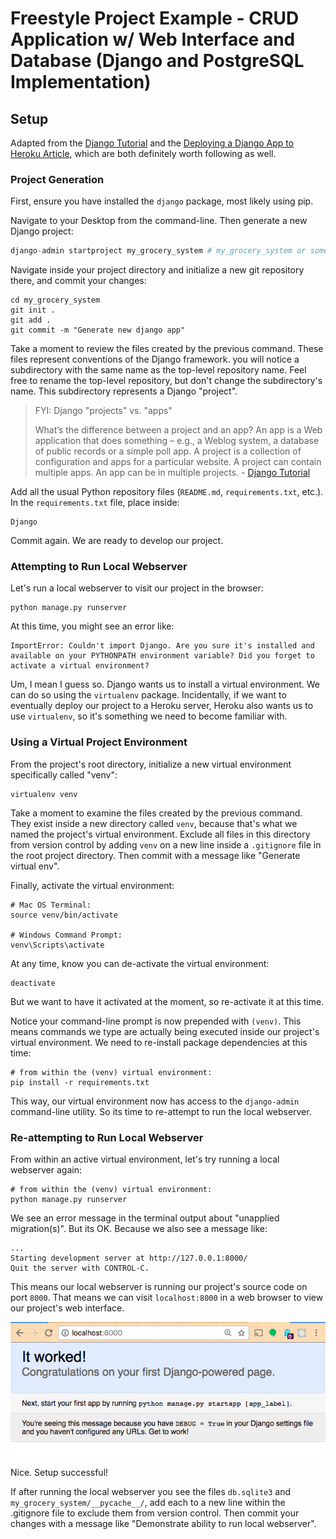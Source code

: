 # Freestyle Project Example - CRUD Application w/ Web Interface and Database (Django and PostgreSQL Implementation)

## Setup

Adapted from the [Django Tutorial](https://docs.djangoproject.com/en/1.11/intro/tutorial01/) and the [Deploying a Django App to Heroku Article](https://devcenter.heroku.com/articles/deploying-python), which are both definitely worth following as well.

### Project Generation

First, ensure you have installed the `django` package, most likely using pip.

Navigate to your Desktop from the command-line. Then generate a new Django project:

```python
django-admin startproject my_grocery_system # my_grocery_system or some other name
```

Navigate inside your project directory and initialize a new git repository there, and commit your changes:

```shell
cd my_grocery_system
git init .
git add .
git commit -m "Generate new django app"
```

Take a moment to review the files created by the previous command. These files represent conventions of the Django framework. you will notice a subdirectory with the same name as the top-level repository name. Feel free to rename the top-level repository, but don't change the subdirectory's name. This subdirectory represents a Django "project".

> FYI: Django "projects" vs. "apps"
>
> What’s the difference between a project and an app? An app is a Web application that does something – e.g., a Weblog system, a database of public records or a simple poll app. A project is a collection of configuration and apps for a particular website. A project can contain multiple apps. An app can be in multiple projects. - [Django Tutorial](https://docs.djangoproject.com/en/1.11/intro/tutorial01/)

Add all the usual Python repository files (`README.md`, `requirements.txt`, etc.). In the `requirements.txt` file, place inside:

    Django

Commit again. We are ready to develop our project.

### Attempting to Run Local Webserver

Let's run a local webserver to visit our project in the browser:

```shell
python manage.py runserver
```

At this time, you might see an error like:

    ImportError: Couldn't import Django. Are you sure it's installed and available on your PYTHONPATH environment variable? Did you forget to activate a virtual environment?

Um, I mean I guess so. Django wants us to install a virtual environment. We can do so using the `virtualenv` package. Incidentally, if we want to eventually deploy our project to a Heroku server, Heroku also wants us to use `virtualenv`, so it's something we need to become familiar with.

### Using a Virtual Project Environment

From the project's root directory, initialize a new virtual environment specifically called "venv":

```shell
virtualenv venv
```

Take a moment to examine the files created by the previous command. They exist inside a new directory called `venv`, because that's what we named the project's virtual environment. Exclude all files in this directory from version control by adding `venv` on a new line inside a `.gitignore` file in the root project directory. Then commit with a message like "Generate virtual env".

Finally, activate the virtual environment:

```shell
# Mac OS Terminal:
source venv/bin/activate

# Windows Command Prompt:
venv\Scripts\activate
```

At any time, know you can de-activate the virtual environment:

```shell
deactivate
```

But we want to have it activated at the moment, so re-activate it at this time.

Notice your command-line prompt is now prepended with `(venv)`. This means commands we type are actually being executed inside our project's virtual environment. We need to re-install package dependencies at this time:

```shell
# from within the (venv) virtual environment:
pip install -r requirements.txt
```

This way, our virtual environment now has access to the `django-admin` command-line utility. So its time to re-attempt to run the local webserver.

### Re-attempting to Run Local Webserver

From within an active virtual environment, let's try running a local webserver again:

```shell
# from within the (venv) virtual environment:
python manage.py runserver
```

We see an error message in the terminal output about "unapplied migration(s)". But its OK. Because we also see a message like:

    ...
    Starting development server at http://127.0.0.1:8000/
    Quit the server with CONTROL-C.

This means our local webserver is running our project's source code on port `8000`. That means we can visit `localhost:8000` in a web browser to view our project's web interface.

![a screenshot of a webpage located at localhost:8000. it displays a congratulation message including content "it worked"](it-worked.png)

Nice. Setup successful!

If after running the local webserver you see the files `db.sqlite3` and `my_grocery_system/__pycache__/`, add each to a new line within the .gitignore file to exclude them from version control. Then commit your changes with a message like "Demonstrate ability to run local webserver".
